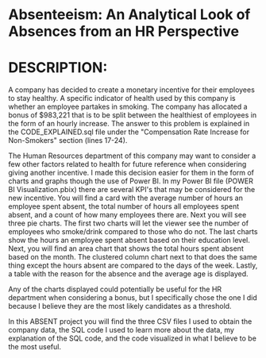 # Absenteeism: An Analytical Look of Absences from an HR Perspective
# DESCRIPTION:
A company has decided to create a monetary incentive for their employees to stay healthy. A specific indicator of health used by this company is whether an employee partakes in smoking.
The company has allocated a bonus of $983,221 that is to be split between the healthiest of employees in the form of an hourly increase. The answer to this problem is explained in the CODE_EXPLAINED.sql
file under the "Compensation Rate Increase for Non-Smokers" section (lines 17-24). 

The Human Resources department of this company may want to consider a few other factors related to health for future reference when considering giving another incentive. I made this decision easier for them 
in the form of charts and graphs though the use of Power BI. In my Power BI file (POWER BI Visualization.pbix) there are several KPI's that may be considered for the new incentive. You will find a card with
the average number of hours an employee spent absent, the total number of hours all employees spent absent, and a count of how many employees there are. Next you will see three pie charts. The first two charts
will let the viewer see the number of employees who smoke/drink compared to those who do not. The last charts show the hours an employee spent absent based on their education level. Next, you will find an
area chart that shows the total hours spent absent based on the month. The clustered column chart next to that does the same thing except the hours absent are compared to the days of the week. Lastly, a table
with the reason for the absence and the average age is displayed. 

Any of the charts displayed could potentially be useful for the HR department when considering a bonus, but I specifically chose the one I did because I believe they are the most likely candidates as a threshold.

In this ABSENT project you will find the three CSV files I used to obtain the company data, the SQL code I used to learn more about the data, my explanation of the SQL code, and the code visualized in
what I believe to be the most useful.

